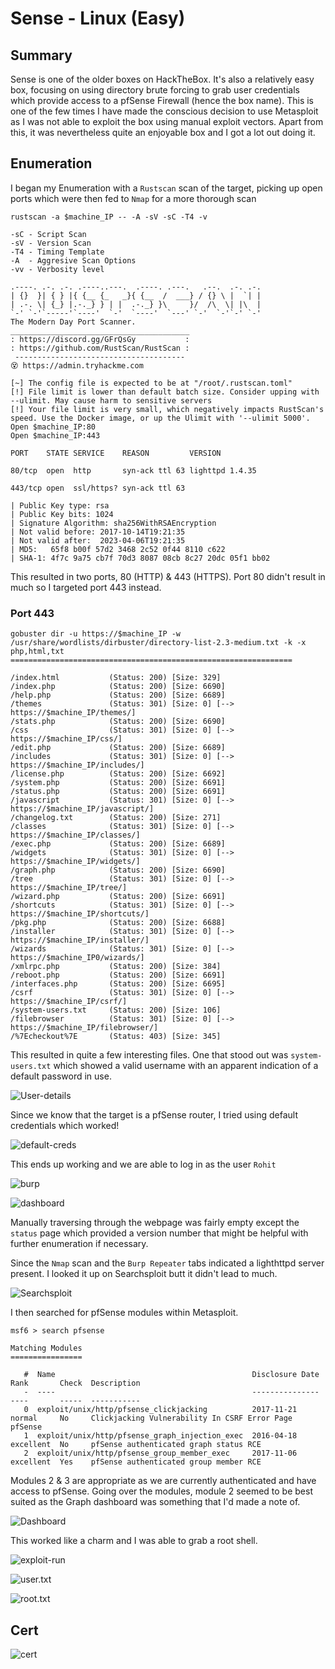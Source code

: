 # Sense - Linux (Easy)

## Summary
Sense is one of the older boxes on HackTheBox. It's also a relatively easy box, focusing on using directory brute forcing to grab user credentials which provide access to a pfSense Firewall (hence the box name). This is one of the few times I have made the conscious decision to use Metasploit as I was not able to exploit the box using manual exploit vectors. Apart from this, it was nevertheless quite an enjoyable box and I got a lot out doing it.

## Enumeration

I began my Enumeration with a `Rustscan` scan of the target, picking up open ports which were then fed to `Nmap` for a more thorough scan

```
rustscan -a $machine_IP -- -A -sV -sC -T4 -v

-sC - Script Scan
-sV - Version Scan
-T4 - Timing Template
-A  - Aggresive Scan Options
-vv - Verbosity level

.----. .-. .-. .----..---.  .----. .---.   .--.  .-. .-.
| {}  }| { } |{ {__ {_   _}{ {__  /  ___} / {} \ |  `| |
| .-. \| {_} |.-._} } | |  .-._} }\     }/  /\  \| |\  |
`-' `-'`-----'`----'  `-'  `----'  `---' `-'  `-'`-' `-'
The Modern Day Port Scanner.
________________________________________
: https://discord.gg/GFrQsGy           :
: https://github.com/RustScan/RustScan :
 --------------------------------------
😵 https://admin.tryhackme.com

[~] The config file is expected to be at "/root/.rustscan.toml"
[!] File limit is lower than default batch size. Consider upping with --ulimit. May cause harm to sensitive servers
[!] Your file limit is very small, which negatively impacts RustScan's speed. Use the Docker image, or up the Ulimit with '--ulimit 5000'. 
Open $machine_IP:80
Open $machine_IP:443

PORT    STATE SERVICE    REASON         VERSION

80/tcp  open  http       syn-ack ttl 63 lighttpd 1.4.35

443/tcp open  ssl/https? syn-ack ttl 63

| Public Key type: rsa
| Public Key bits: 1024
| Signature Algorithm: sha256WithRSAEncryption
| Not valid before: 2017-10-14T19:21:35
| Not valid after:  2023-04-06T19:21:35
| MD5:   65f8 b00f 57d2 3468 2c52 0f44 8110 c622
| SHA-1: 4f7c 9a75 cb7f 70d3 8087 08cb 8c27 20dc 05f1 bb02
```

This resulted in two ports, 80 (HTTP) & 443 (HTTPS). Port 80 didn't result in much so I targeted port 443 instead. 

### Port 443

```
gobuster dir -u https://$machine_IP -w /usr/share/wordlists/dirbuster/directory-list-2.3-medium.txt -k -x php,html,txt
===============================================================

/index.html           (Status: 200) [Size: 329]
/index.php            (Status: 200) [Size: 6690]
/help.php             (Status: 200) [Size: 6689]
/themes               (Status: 301) [Size: 0] [--> https://$machine_IP/themes/]
/stats.php            (Status: 200) [Size: 6690]                               
/css                  (Status: 301) [Size: 0] [--> https://$machine_IP/css/]   
/edit.php             (Status: 200) [Size: 6689]                               
/includes             (Status: 301) [Size: 0] [--> https://$machine_IP/includes/]
/license.php          (Status: 200) [Size: 6692]                                 
/system.php           (Status: 200) [Size: 6691]                                 
/status.php           (Status: 200) [Size: 6691]                                 
/javascript           (Status: 301) [Size: 0] [--> https://$machine_IP/javascript/]
/changelog.txt        (Status: 200) [Size: 271]                                    
/classes              (Status: 301) [Size: 0] [--> https://$machine_IP/classes/]   
/exec.php             (Status: 200) [Size: 6689]                                   
/widgets              (Status: 301) [Size: 0] [--> https://$machine_IP/widgets/]   
/graph.php            (Status: 200) [Size: 6690]                                   
/tree                 (Status: 301) [Size: 0] [--> https://$machine_IP/tree/]      
/wizard.php           (Status: 200) [Size: 6691]                                   
/shortcuts            (Status: 301) [Size: 0] [--> https://$machine_IP/shortcuts/] 
/pkg.php              (Status: 200) [Size: 6688]                                   
/installer            (Status: 301) [Size: 0] [--> https://$machine_IP/installer/] 
/wizards              (Status: 301) [Size: 0] [--> https://$machine_IP0/wizards/]   
/xmlrpc.php           (Status: 200) [Size: 384]                                    
/reboot.php           (Status: 200) [Size: 6691]                                   
/interfaces.php       (Status: 200) [Size: 6695]                                   
/csrf                 (Status: 301) [Size: 0] [--> https://$machine_IP/csrf/]      
/system-users.txt     (Status: 200) [Size: 106]                                    
/filebrowser          (Status: 301) [Size: 0] [--> https://$machine_IP/filebrowser/]
/%7Echeckout%7E       (Status: 403) [Size: 345]
```

This resulted in quite a few interesting files. One that stood out was `system-users.txt` which showed a valid username with an apparent indication of a default password in use.

![User-details](Images/userdeets.png)

Since we know that the target is a pfSense router, I tried using default credentials which worked!

![default-creds](Images/default-creds.png)

This ends up working and we are able to log in as the user `Rohit`

![burp](Images/burp.png)

![dashboard](Images/pfsense-dashboard.png)

Manually traversing through the webpage was fairly empty except the `status` page which provided a version number that might be helpful with further enumeration if necessary. 

Since the `Nmap` scan and the `Burp Repeater` tabs indicated a lighthttpd server present. I looked it up on Searchsploit butt it didn't lead to much. 

![Searchsploit](Images/searchsploit.png)

I then searched for pfSense modules within Metasploit. 

```
msf6 > search pfsense

Matching Modules
================

   #  Name                                            Disclosure Date  Rank       Check  Description
   -  ----                                            ---------------  ----       -----  -----------
   0  exploit/unix/http/pfsense_clickjacking          2017-11-21       normal     No     Clickjacking Vulnerability In CSRF Error Page pfSense                                                                                                                                    
   1  exploit/unix/http/pfsense_graph_injection_exec  2016-04-18       excellent  No     pfSense authenticated graph status RCE
   2  exploit/unix/http/pfsense_group_member_exec     2017-11-06       excellent  Yes    pfSense authenticated group member RCE
```

Modules 2 & 3 are appropriate as we are currently authenticated and have access to pfSense. Going over the modules, module 2 seemed to be best suited as the Graph dashboard was something that I'd made a note of.

![Dashboard](Images/graph.png)

This worked like a charm and I was able to grab a root shell. 

![exploit-run](Images/msfpayload.png)

![user.txt](Images/user.txt.png)

![root.txt](Images/root.txt.png)

## Cert

![cert](Images/cert.png)